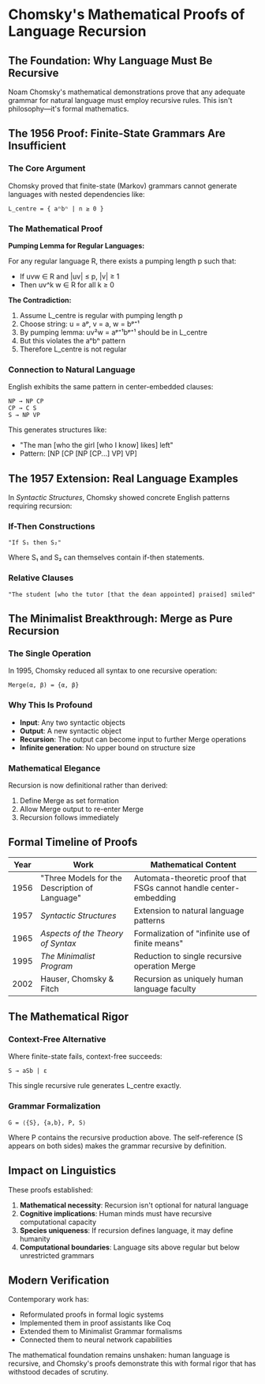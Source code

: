 # Chomsky's Mathematical Proofs of Language Recursion

## The Foundation: Why Language Must Be Recursive

Noam Chomsky's mathematical demonstrations prove that any adequate grammar for natural language must employ recursive rules. This isn't philosophy—it's formal mathematics.

## The 1956 Proof: Finite-State Grammars Are Insufficient

### The Core Argument

Chomsky proved that finite-state (Markov) grammars cannot generate languages with nested dependencies like:

```
L_centre = { aⁿbⁿ | n ≥ 0 }
```

### The Mathematical Proof

**Pumping Lemma for Regular Languages:**

For any regular language R, there exists a pumping length p such that:
- If uvw ∈ R and |uv| ≤ p, |v| ≥ 1
- Then uv^k w ∈ R for all k ≥ 0

**The Contradiction:**

1. Assume L_centre is regular with pumping length p
2. Choose string: u = aᵖ, v = a, w = bᵖ⁺¹  
3. By pumping lemma: uv²w = aᵖ⁺¹bᵖ⁺¹ should be in L_centre
4. But this violates the aⁿbⁿ pattern
5. Therefore L_centre is not regular

### Connection to Natural Language

English exhibits the same pattern in center-embedded clauses:

```
NP → NP CP
CP → C S  
S → NP VP
```

This generates structures like:
- "The man [who the girl [who I know] likes] left"
- Pattern: [NP [CP [NP [CP...] VP] VP]

## The 1957 Extension: Real Language Examples

In *Syntactic Structures*, Chomsky showed concrete English patterns requiring recursion:

### If-Then Constructions
```
"If S₁ then S₂"
```
Where S₁ and S₂ can themselves contain if-then statements.

### Relative Clauses
```
"The student [who the tutor [that the dean appointed] praised] smiled"
```

## The Minimalist Breakthrough: Merge as Pure Recursion

### The Single Operation

In 1995, Chomsky reduced all syntax to one recursive operation:

```
Merge(α, β) = {α, β}
```

### Why This Is Profound

- **Input**: Any two syntactic objects
- **Output**: A new syntactic object  
- **Recursion**: The output can become input to further Merge operations
- **Infinite generation**: No upper bound on structure size

### Mathematical Elegance

Recursion is now definitional rather than derived:
1. Define Merge as set formation
2. Allow Merge output to re-enter Merge
3. Recursion follows immediately

## Formal Timeline of Proofs

| Year | Work | Mathematical Content |
|------|------|---------------------|
| 1956 | "Three Models for the Description of Language" | Automata-theoretic proof that FSGs cannot handle center-embedding |
| 1957 | *Syntactic Structures* | Extension to natural language patterns |
| 1965 | *Aspects of the Theory of Syntax* | Formalization of "infinite use of finite means" |
| 1995 | *The Minimalist Program* | Reduction to single recursive operation Merge |
| 2002 | Hauser, Chomsky & Fitch | Recursion as uniquely human language faculty |

## The Mathematical Rigor

### Context-Free Alternative

Where finite-state fails, context-free succeeds:

```
S → aSb | ε
```

This single recursive rule generates L_centre exactly.

### Grammar Formalization

```
G = ⟨{S}, {a,b}, P, S⟩
```

Where P contains the recursive production above. The self-reference (S appears on both sides) makes the grammar recursive by definition.

## Impact on Linguistics

These proofs established:

1. **Mathematical necessity**: Recursion isn't optional for natural language
2. **Cognitive implications**: Human minds must have recursive computational capacity  
3. **Species uniqueness**: If recursion defines language, it may define humanity
4. **Computational boundaries**: Language sits above regular but below unrestricted grammars

## Modern Verification

Contemporary work has:
- Reformulated proofs in formal logic systems
- Implemented them in proof assistants like Coq
- Extended them to Minimalist Grammar formalisms
- Connected them to neural network capabilities

The mathematical foundation remains unshaken: human language is recursive, and Chomsky's proofs demonstrate this with formal rigor that has withstood decades of scrutiny.